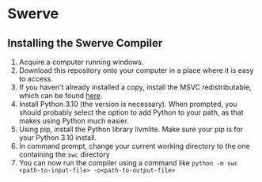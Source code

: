 # Swerve
## Installing the Swerve Compiler
1. Acquire a computer running windows.
2. Download this repository onto your computer in a place where it is easy to access.
3. If you haven't already installed a copy, install the MSVC redistributable, which can be found
[here](https://docs.microsoft.com/en-US/cpp/windows/latest-supported-vc-redist?view=msvc-170).
4. Install Python 3.10 (the version is necessary). When prompted, you should probably select the 
option to add Python to your path, as that makes using Python much easier.
5. Using pip, install the Python library llvmlite. Make sure your pip is for your Python 3.10
install.
6. In command prompt, change your current working directory to the one containing the 
`swc` directory
7. You can now run the compiler using a command like `python -m swc <path-to-input-file> -o<path-to-output-file>`